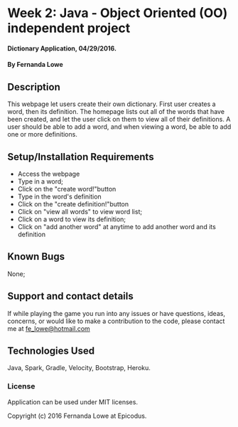 # Week 2: Java - Object Oriented (OO) independent project

#### Dictionary Application, 04/29/2016.

#### By Fernanda Lowe

## Description

This webpage let users create their own dictionary. First user creates a word,  then its definition. The homepage lists out all of the words that have been created, and let the user click on them to view all of their definitions. A user should be able to add a word, and when viewing a word, be able to add one or more definitions.

## Setup/Installation Requirements

* Access the webpage
* Type in a word;
* Click on the "create word!"button
* Type in the word's definition
* Click on the "create definition!"button
* Click on "view all words" to view word list;
* Click on a word to view its definition;
* Click on "add another word" at anytime to add another word and its definition

## Known Bugs

None;

## Support and contact details

If while playing the game you run into any issues or have questions, ideas, concerns, or would like to make a contribution to the code, please contact me at fe_lowe@hotmail.com

## Technologies Used

Java, Spark, Gradle, Velocity, Bootstrap, Heroku.

### License

Application can be used under MIT licenses.

Copyright (c) 2016 Fernanda Lowe at Epicodus.
